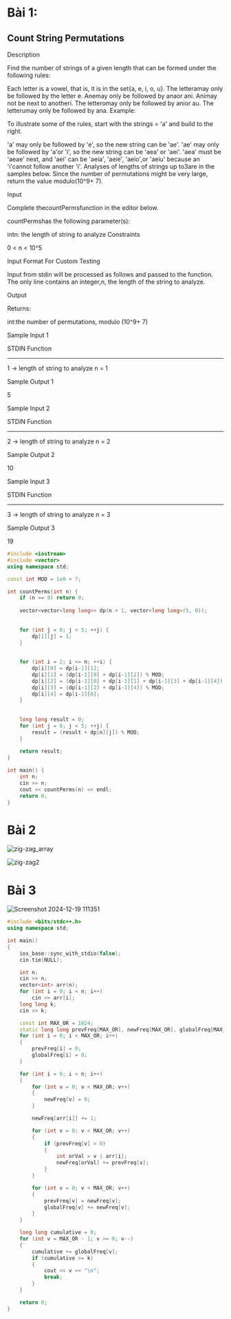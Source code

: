# Bài 1: 

## Count String Permutations
Description

Find the number of strings of a given length that can be formed under the following rules:

Each letter is a vowel, that is, it is in the set{a, e, i, o, u}.
The letteramay only be followed by the letter e.
Anemay only be followed by anaor ani.
Animay not be next to anotheri.
The letteromay only be followed by anior au.
The letterumay only be followed by ana.
Example:

To illustrate some of the rules, start with the strings = 'a' and build to the right.

'a' may only be followed by 'e', so the new string can be 'ae'.
'ae' may only be followed by 'a'or 'i', so the new string can be 'aea' or 'aei'.
'aea' must be 'aeae' next, and 'aei' can be 'aeia', 'aeie', 'aeio',or 'aeiu' because an 'i'cannot follow another 'i'.
Analyses of lengths of strings up to3are in the samples below. Since the number of permutations might be very large, return the value modulo(10^9+ 7).


Input

Complete thecountPermsfunction in the editor below.

countPermshas the following parameter(s):

intn: the length of string to analyze
Constraints

0 < n < 10^5


Input Format For Custom Testing

Input from stdin will be processed as follows and passed to the function.
The only line contains an integer,n, the length of the string to analyze.



Output

Returns:

int:the number of permutations, modulo (10^9+ 7)

Sample Input 1 

STDIN     Function
-----     -----
1      →  length of string to analyze n = 1

Sample Output 1

5

Sample Input 2 

STDIN     Function
-----     -----
2      →  length of string to analyze n = 2

Sample Output 2

10

Sample Input 3 

STDIN     Function
-----     -----
3      →  length of string to analyze n = 3

Sample Output 3

19

```cpp
#include <iostream>
#include <vector>
using namespace std;

const int MOD = 1e9 + 7;

int countPerms(int n) {
    if (n == 0) return 0;
    
    vector<vector<long long>> dp(n + 1, vector<long long>(5, 0));
    
    
    for (int j = 0; j < 5; ++j) {
        dp[1][j] = 1;
    }
    
   
    for (int i = 2; i <= n; ++i) {
        dp[i][0] = dp[i-1][1];
        dp[i][1] = (dp[i-1][0] + dp[i-1][2]) % MOD;
        dp[i][2] = (dp[i-1][0] + dp[i-1][1] + dp[i-1][3] + dp[i-1][4]) % MOD; 
        dp[i][3] = (dp[i-1][2] + dp[i-1][4]) % MOD; 
        dp[i][4] = dp[i-1][0]; 
    }
    
    
    long long result = 0;
    for (int j = 0; j < 5; ++j) {
        result = (result + dp[n][j]) % MOD;
    }
    
    return result;
}

int main() {
    int n;
    cin >> n;
    cout << countPerms(n) << endl;
    return 0;
}
```


# Bài 2

![zig-zag_array](https://github.com/user-attachments/assets/bb8b509c-94aa-464c-b0cf-b3febbd976f4)

![zig-zag2](https://github.com/user-attachments/assets/cf9987f5-ff94-485b-a167-8948ead1716d)

# Bài 3

![Screenshot 2024-12-19 111351](https://github.com/user-attachments/assets/0d9a8823-45ec-44fa-a95b-3b53863f78f4)

```cpp
#include <bits/stdc++.h>
using namespace std;

int main()
{
    ios_base::sync_with_stdio(false);
    cin.tie(NULL);

    int n;
    cin >> n;
    vector<int> arr(n);
    for (int i = 0; i < n; i++)
        cin >> arr[i];
    long long k;
    cin >> k;

    const int MAX_OR = 1024;
    static long long prevFreq[MAX_OR], newFreq[MAX_OR], globalFreq[MAX_OR];
    for (int i = 0; i < MAX_OR; i++)
    {
        prevFreq[i] = 0;
        globalFreq[i] = 0;
    }

    for (int i = 0; i < n; i++)
    {
        for (int v = 0; v < MAX_OR; v++)
        {
            newFreq[v] = 0;
        }

        newFreq[arr[i]] += 1;

        for (int v = 0; v < MAX_OR; v++)
        {
            if (prevFreq[v] > 0)
            {
                int orVal = v | arr[i];
                newFreq[orVal] += prevFreq[v];
            }
        }

        for (int v = 0; v < MAX_OR; v++)
        {
            prevFreq[v] = newFreq[v];
            globalFreq[v] += newFreq[v];
        }
    }

    long long cumulative = 0;
    for (int v = MAX_OR - 1; v >= 0; v--)
    {
        cumulative += globalFreq[v];
        if (cumulative >= k)
        {
            cout << v << "\n";
            break;
        }
    }

    return 0;
}
```


